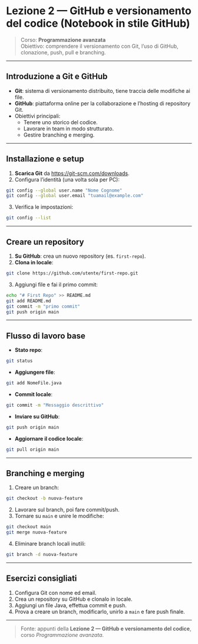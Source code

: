 # Lezione 2 — GitHub e versionamento del codice (Notebook in stile GitHub)

> Corso: **Programmazione avanzata**  
> Obiettivo: comprendere il versionamento con Git, l’uso di GitHub, clonazione, push, pull e branching.

---

## Introduzione a Git e GitHub

- **Git**: sistema di versionamento distribuito, tiene traccia delle modifiche ai file.  
- **GitHub**: piattaforma online per la collaborazione e l’hosting di repository Git.  
- Obiettivi principali:  
  - Tenere uno storico del codice.  
  - Lavorare in team in modo strutturato.  
  - Gestire branching e merging.

---

## Installazione e setup

1. **Scarica Git** da <https://git-scm.com/downloads>.  
2. Configura l’identità (una volta sola per PC):

```bash
git config --global user.name "Nome Cognome"
git config --global user.email "tuamail@example.com"
```

3. Verifica le impostazioni:

```bash
git config --list
```

---

## Creare un repository

1. **Su GitHub**: crea un nuovo repository (es. `first-repo`).  
2. **Clona in locale**:

```bash
git clone https://github.com/utente/first-repo.git
```

3. Aggiungi file e fai il primo commit:

```bash
echo "# First Repo" >> README.md
git add README.md
git commit -m "primo commit"
git push origin main
```

---

## Flusso di lavoro base

- **Stato repo**:

```bash
git status
```

- **Aggiungere file**:

```bash
git add NomeFile.java
```

- **Commit locale**:

```bash
git commit -m "Messaggio descrittivo"
```

- **Inviare su GitHub**:

```bash
git push origin main
```

- **Aggiornare il codice locale**:

```bash
git pull origin main
```

---

## Branching e merging

1. Creare un branch:

```bash
git checkout -b nuova-feature
```

2. Lavorare sul branch, poi fare commit/push.  
3. Tornare su `main` e unire le modifiche:

```bash
git checkout main
git merge nuova-feature
```

4. Eliminare branch locali inutili:

```bash
git branch -d nuova-feature
```

---

## Esercizi consigliati

1. Configura Git con nome ed email.  
2. Crea un repository su GitHub e clonalo in locale.  
3. Aggiungi un file Java, effettua commit e push.  
4. Prova a creare un branch, modificarlo, unirlo a `main` e fare push finale.

---

> Fonte: appunti della **Lezione 2 — GitHub e versionamento del codice**, corso *Programmazione avanzata*.
